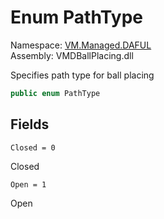 # Enum PathType

Namespace: [VM.Managed.DAFUL](VM.Managed.DAFUL.md)  
Assembly: VMDBallPlacing.dll  

Specifies path type for ball placing

```csharp
public enum PathType
```

## Fields

`Closed = 0` 

Closed



`Open = 1` 

Open




